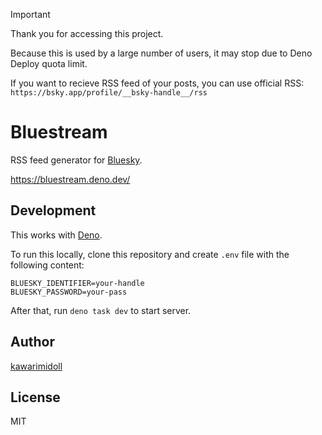 > [!IMPORTANT]
>
> Thank you for accessing this project.
>
> Because this is used by a large number of users, it may stop due to Deno
> Deploy quota limit.
>
> If you want to recieve RSS feed of your posts, you can use official RSS:
> `https://bsky.app/profile/__bsky-handle__/rss`

# Bluestream

RSS feed generator for [Bluesky](https://bsky.app).

https://bluestream.deno.dev/

## Development

This works with [Deno](https://deno.land).

To run this locally, clone this repository and create `.env` file with the
following content:

```
BLUESKY_IDENTIFIER=your-handle
BLUESKY_PASSWORD=your-pass
```

After that, run `deno task dev` to start server.

## Author

[kawarimidoll](https://bsky.app/profile/did:plc:okalufxun5rpqzdrwf5bpu3d)

## License

MIT
